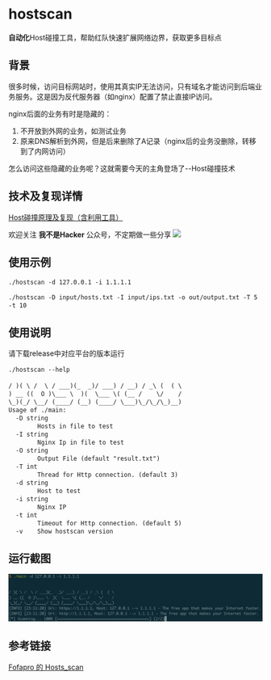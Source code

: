 # hostscan

**自动化**Host碰撞工具，帮助红队快速扩展网络边界，获取更多目标点

## 背景

很多时候，访问目标网站时，使用其真实IP无法访问，只有域名才能访问到后端业务服务。这是因为反代服务器（如nginx）配置了禁止直接IP访问。

nginx后面的业务有时是隐藏的：
1. 不开放到外网的业务，如测试业务
2. 原来DNS解析到外网，但是后来删除了A记录（nginx后的业务没删除，转移到了内网访问）

怎么访问这些隐藏的业务呢？这就需要今天的主角登场了--Host碰撞技术

## 技术及复现详情

[Host碰撞原理及复现（含利用工具）](https://mp.weixin.qq.com/s/uH40OJ4ev0rpuzDLMn7x-A)

欢迎关注 **我不是Hacker** 公众号，不定期做一些分享
![](http://wx.lovebear.cloud/nohacker.png)

## 使用示例

```
./hostscan -d 127.0.0.1 -i 1.1.1.1
```

```
./hostscan -D input/hosts.txt -I input/ips.txt -o out/output.txt -T 5 -t 10
```

## 使用说明

请下载release中对应平台的版本运行

```
./hostscan --help
  
/ )( \ /  \ / ___)(_  _)/ ___) / __) / _\ (  ( \
) __ ((  O )\___ \  )(  \___ \( (__ /    \/    /
\_)(_/ \__/ (____/ (__) (____/ \___)\_/\_/\_)__)        
Usage of ./main:
  -D string
        Hosts in file to test
  -I string
        Nginx Ip in file to test
  -O string
        Output File (default "result.txt")
  -T int
        Thread for Http connection. (default 3)
  -d string
        Host to test
  -i string
        Nginx IP
  -t int
        Timeout for Http connection. (default 5)
  -v    Show hostscan version

```

## 运行截图

![demo](./images/demo.png)

## 参考链接

[Fofapro 的 Hosts_scan](https://github.com/fofapro/Hosts_scan)
